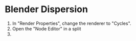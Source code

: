 # Blender Dispersion

1. In "Render Properties", change the renderer to "Cycles".
2. Open the "Node Editor" in a split
3. 

